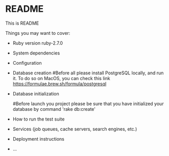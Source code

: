 # README

This is README

Things you may want to cover:

- Ruby version ruby-2.7.0

- System dependencies

- Configuration

- Database creation
  #Before all please install PostgreSQL locally, and run it.
  To do so on MacOS, you can check this link https://formulae.brew.sh/formula/postgresql

- Database initialization

  #Before launch you project please be sure that you have initialized your database by command 'rake db:create'

- How to run the test suite

- Services (job queues, cache servers, search engines, etc.)

- Deployment instructions

- ...
